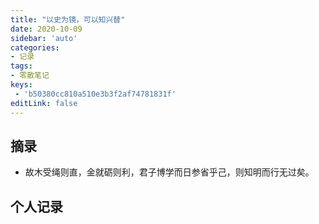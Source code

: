 ```yaml
---
title: "以史为镜，可以知兴替"
date: 2020-10-09
sidebar: 'auto'
categories:
- 记录
tags:
- 零散笔记
keys:
 - 'b50380cc810a510e3b3f2af74781831f'
editLink: false
---
```


## 摘录

* 故木受绳则直，金就砺则利，君子博学而日参省乎己，则知明而行无过矣。

## 个人记录